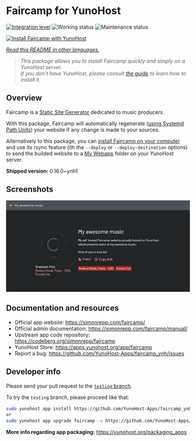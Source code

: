 <!--
N.B.: This README was automatically generated by <https://github.com/YunoHost/apps/tree/master/tools/readme_generator>
It shall NOT be edited by hand.
-->

# Faircamp for YunoHost

[![Integration level](https://dash.yunohost.org/integration/faircamp.svg)](https://ci-apps.yunohost.org/ci/apps/faircamp/) ![Working status](https://ci-apps.yunohost.org/ci/badges/faircamp.status.svg) ![Maintenance status](https://ci-apps.yunohost.org/ci/badges/faircamp.maintain.svg)

[![Install Faircamp with YunoHost](https://install-app.yunohost.org/install-with-yunohost.svg)](https://install-app.yunohost.org/?app=faircamp)

*[Read this README in other languages.](./ALL_README.md)*

> *This package allows you to install Faircamp quickly and simply on a YunoHost server.*  
> *If you don't have YunoHost, please consult [the guide](https://yunohost.org/install) to learn how to install it.*

## Overview

Faircamp is a [Static Site Generator](https://en.wikipedia.org/wiki/Static_site_generator) dedicated to music producers.

With this package, Faircamp will automatically regenerate ([using Systemd Path Units](https://www.putorius.net/systemd-path-units.html)) your website if any change is made to your sources.

Alternatively to this package, you can [install Faircamp on your computer](https://simonrepp.com/faircamp/manual/installation.html) and use its rsync feature (ith the `--deploy` or `--deploy-destination` options) to send the builded website to a [My Webapp](https://apps.yunohost.org/app/my_webapp) folder on your YunoHost server.


**Shipped version:** 0.16.0~ynh1

## Screenshots

![Screenshot of Faircamp](./doc/screenshots/faircamp-screenshot.png)

## Documentation and resources

- Official app website: <https://simonrepp.com/faircamp/>
- Official admin documentation: <https://simonrepp.com/faircamp/manual/>
- Upstream app code repository: <https://codeberg.org/simonrepp/faircamp>
- YunoHost Store: <https://apps.yunohost.org/app/faircamp>
- Report a bug: <https://github.com/YunoHost-Apps/faircamp_ynh/issues>

## Developer info

Please send your pull request to the [`testing` branch](https://github.com/YunoHost-Apps/faircamp_ynh/tree/testing).

To try the `testing` branch, please proceed like that:

```bash
sudo yunohost app install https://github.com/YunoHost-Apps/faircamp_ynh/tree/testing --debug
or
sudo yunohost app upgrade faircamp -u https://github.com/YunoHost-Apps/faircamp_ynh/tree/testing --debug
```

**More info regarding app packaging:** <https://yunohost.org/packaging_apps>
